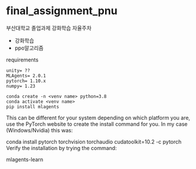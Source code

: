 # final_assignment_pnu
 부산대학교 졸업과제 강화학습 자율주차

- 강화학습
- ppo알고리즘

requirements
```
unity= ??
MLAgents= 2.0.1
pytorch= 1.10.x
numpy= 1.23
```

```
conda create -n <venv name> python=3.8
conda activate <venv name>
pip install mlagents
```

This can be different for your system depending on which platform you are, use the PyTorch website to create the install command for you. In my case (Windows/Nvidia) this was:

conda install pytorch torchvision torchaudio cudatoolkit=10.2 -c pytorch
Verify the installation by trying the command:

mlagents-learn
